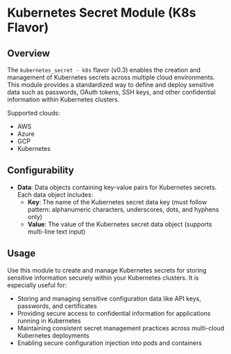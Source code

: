 # Kubernetes Secret Module (K8s Flavor)

## Overview

The `kubernetes_secret - k8s` flavor (v0.3) enables the creation and management of Kubernetes secrets across multiple cloud environments. This module provides a standardized way to define and deploy sensitive data such as passwords, OAuth tokens, SSH keys, and other confidential information within Kubernetes clusters.

Supported clouds:
- AWS
- Azure
- GCP
- Kubernetes

## Configurability

- **Data**: Data objects containing key-value pairs for Kubernetes secrets. Each data object includes:
  - **Key**: The name of the Kubernetes secret data key (must follow pattern: alphanumeric characters, underscores, dots, and hyphens only)
  - **Value**: The value of the Kubernetes secret data object (supports multi-line text input)

## Usage

Use this module to create and manage Kubernetes secrets for storing sensitive information securely within your Kubernetes clusters. It is especially useful for:

- Storing and managing sensitive configuration data like API keys, passwords, and certificates
- Providing secure access to confidential information for applications running in Kubernetes
- Maintaining consistent secret management practices across multi-cloud Kubernetes deployments
- Enabling secure configuration injection into pods and containers
